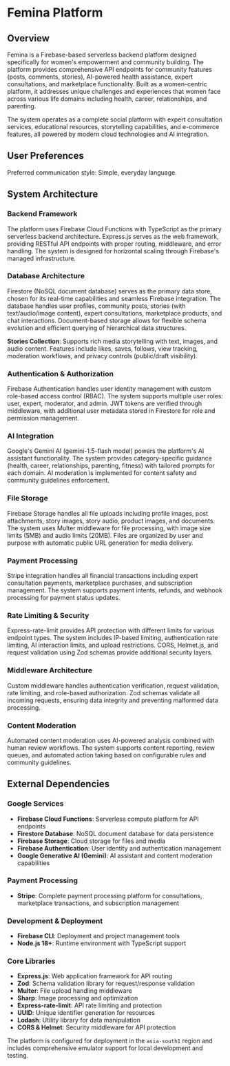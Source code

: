# Femina Platform

## Overview

Femina is a Firebase-based serverless backend platform designed specifically for women's empowerment and community building. The platform provides comprehensive API endpoints for community features (posts, comments, stories), AI-powered health assistance, expert consultations, and marketplace functionality. Built as a women-centric platform, it addresses unique challenges and experiences that women face across various life domains including health, career, relationships, and parenting.

The system operates as a complete social platform with expert consultation services, educational resources, storytelling capabilities, and e-commerce features, all powered by modern cloud technologies and AI integration.

## User Preferences

Preferred communication style: Simple, everyday language.

## System Architecture

### Backend Framework
The platform uses Firebase Cloud Functions with TypeScript as the primary serverless backend architecture. Express.js serves as the web framework, providing RESTful API endpoints with proper routing, middleware, and error handling. The system is designed for horizontal scaling through Firebase's managed infrastructure.

### Database Architecture
Firestore (NoSQL document database) serves as the primary data store, chosen for its real-time capabilities and seamless Firebase integration. The database handles user profiles, community posts, stories (with text/audio/image content), expert consultations, marketplace products, and chat interactions. Document-based storage allows for flexible schema evolution and efficient querying of hierarchical data structures.

**Stories Collection**: Supports rich media storytelling with text, images, and audio content. Features include likes, saves, follows, view tracking, moderation workflows, and privacy controls (public/draft visibility).

### Authentication & Authorization
Firebase Authentication handles user identity management with custom role-based access control (RBAC). The system supports multiple user roles: user, expert, moderator, and admin. JWT tokens are verified through middleware, with additional user metadata stored in Firestore for role and permission management.

### AI Integration
Google's Gemini AI (gemini-1.5-flash model) powers the platform's AI assistant functionality. The system provides category-specific guidance (health, career, relationships, parenting, fitness) with tailored prompts for each domain. AI moderation is implemented for content safety and community guidelines enforcement.

### File Storage
Firebase Storage handles all file uploads including profile images, post attachments, story images, story audio, product images, and documents. The system uses Multer middleware for file processing, with image size limits (5MB) and audio limits (20MB). Files are organized by user and purpose with automatic public URL generation for media delivery.

### Payment Processing
Stripe integration handles all financial transactions including expert consultation payments, marketplace purchases, and subscription management. The system supports payment intents, refunds, and webhook processing for payment status updates.

### Rate Limiting & Security
Express-rate-limit provides API protection with different limits for various endpoint types. The system includes IP-based limiting, authentication rate limiting, AI interaction limits, and upload restrictions. CORS, Helmet.js, and request validation using Zod schemas provide additional security layers.

### Middleware Architecture
Custom middleware handles authentication verification, request validation, rate limiting, and role-based authorization. Zod schemas validate all incoming requests, ensuring data integrity and preventing malformed data processing.

### Content Moderation
Automated content moderation uses AI-powered analysis combined with human review workflows. The system supports content reporting, review queues, and automated action taking based on configurable rules and community guidelines.

## External Dependencies

### Google Services
- **Firebase Cloud Functions**: Serverless compute platform for API endpoints
- **Firestore Database**: NoSQL document database for data persistence
- **Firebase Storage**: Cloud storage for files and media
- **Firebase Authentication**: User identity and authentication management
- **Google Generative AI (Gemini)**: AI assistant and content moderation capabilities

### Payment Processing
- **Stripe**: Complete payment processing platform for consultations, marketplace transactions, and subscription management

### Development & Deployment
- **Firebase CLI**: Deployment and project management tools
- **Node.js 18+**: Runtime environment with TypeScript support

### Core Libraries
- **Express.js**: Web application framework for API routing
- **Zod**: Schema validation library for request/response validation
- **Multer**: File upload handling middleware
- **Sharp**: Image processing and optimization
- **Express-rate-limit**: API rate limiting and protection
- **UUID**: Unique identifier generation for resources
- **Lodash**: Utility library for data manipulation
- **CORS & Helmet**: Security middleware for API protection

The platform is configured for deployment in the `asia-south1` region and includes comprehensive emulator support for local development and testing.